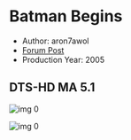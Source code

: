 # Batman Begins

* Author: aron7awol
* [Forum Post](https://www.avsforum.com/threads/bass-eq-for-filtered-movies.2995212/post-57304654)
* Production Year: 2005

## DTS-HD MA 5.1

![img 0](https://i.imgur.com/Lf5YCXZ.jpg)

![img 0](https://i.imgur.com/h9vwVXu.jpg)

